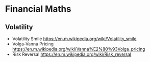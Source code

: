 # Financial Maths

## Volatility

* Volatility Smile https://en.m.wikipedia.org/wiki/Volatility_smile 
* Volga-Vanna Pricing https://en.m.wikipedia.org/wiki/Vanna%E2%80%93Volga_pricing 
* Risk Reversal https://en.m.wikipedia.org/wiki/Risk_reversal
